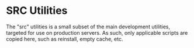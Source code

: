 # SRC Utilities

The "src" utilities is a small subset of the main development utilities, targeted for use on production servers.
As such, only applicable scripts are copied here, such as reinstall, empty cache, etc.